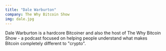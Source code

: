 ```yaml
---
title: "Dale Warburton"
company: The Why Bitcoin Show
img: dale.jpg
---
```


Dale Warburton is a hardcore Bitcoiner and also the host of The Why Bitcoin Show - a podcast focused on helping people understand what makes Bitcoin completely different to "crypto".
